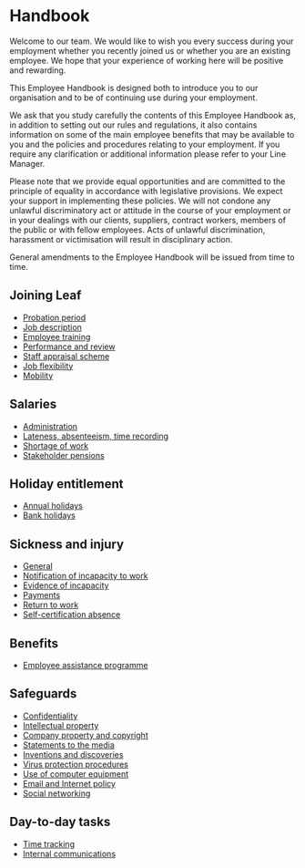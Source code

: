 # Handbook
Welcome to our team. We would like to wish you every success during your employment whether you recently joined us or whether you are an existing employee. We hope that your experience of working here will be positive and rewarding.

This Employee Handbook is designed both to introduce you to our organisation and to be of continuing use during your employment.

We ask that you study carefully the contents of this Employee Handbook as, in addition to setting out our rules and regulations, it also contains information on some of the main employee benefits that may be available to you and the policies and procedures relating to your employment. If you require any clarification or additional information please refer to your Line Manager.

Please note that we provide equal opportunities and are committed to the principle of equality in accordance with legislative provisions. We expect your support in implementing these policies. We will not condone any unlawful discriminatory act or attitude in the course of your employment or in your dealings with our clients, suppliers, contract workers, members of the public or with fellow employees. Acts of unlawful discrimination, harassment or victimisation will result in disciplinary action.

General amendments to the Employee Handbook will be issued from time to time.

## Joining Leaf
- [Probation period](joining-leaf/probation-period.md)
- [Job description](joining-leaf/job-description.md)
- [Employee training](joining-leaf/employee-training.md)
- [Performance and review](joining-leaf/performance-and-review.md)
- [Staff appraisal scheme](joining-leaf/staff-appraisal-scheme.md)
- [Job flexibility](joining-leaf/job-flexibility.md)
- [Mobility](joining-leaf/mobility.md)

## Salaries
- [Administration](salaries/administration.md)
- [Lateness, absenteeism, time recording](salaries/lateness-absenteeism-time-recording.md)
- [Shortage of work](salaries/shortage-of-work.md)
- [Stakeholder pensions](salaries/stakeholder-pensions.md)

## Holiday entitlement
- [Annual holidays](holiday-entitlement/annual-holidays.md)
- [Bank holidays](holiday-entitlement/bank-holidays.md)

## Sickness and injury
- [General](sickness-and-injury/general.md)
- [Notification of incapacity to work](sickness-and-injury/notification-of-incapacity-to-work.md)
- [Evidence of incapacity](sickness-and-injury/evidence-of-incapacity.md)
- [Payments](sickness-and-injury/payments.md)
- [Return to work](sickness-and-injury/return-to-work.md)
- [Self-certification absence](sickness-and-injury/self-certification-absence.md)

## Benefits
- [Employee assistance programme](benefits/employee-assistance-programme.md)

## Safeguards
- [Confidentiality](safeguards/confidentiality.md)
- [Intellectual property](safeguards/intellectual-property.md)
- [Company property and copyright](safeguards/company-property-and-copyright.md)
- [Statements to the media](safeguards/statements-to-the-media.md)
- [Inventions and discoveries](safeguards/inventions-and-discoveries.md)
- [Virus protection procedures](safeguards/virus-protection-procedures.md)
- [Use of computer equipment](safeguards/use-of-computer-equipment.md)
- [Email and Internet policy](safeguards/email-and-internet-policy.md)
- [Social networking](safeguards/social-networking.md)

## Day-to-day tasks
- [Time tracking](time-tracking.md)
- [Internal communications](internal-communications.md)

